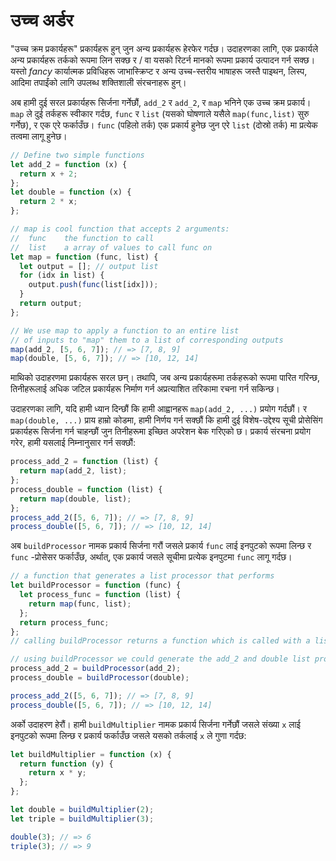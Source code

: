 # उच्च अर्डर

"उच्च क्रम प्रकार्यहरू" प्रकार्यहरू हुन् जुन अन्य प्रकार्यहरू हेरफेर गर्दछ। उदाहरणका लागि, एक प्रकार्यले अन्य प्रकार्यहरू तर्कको रूपमा लिन सक्छ र / वा यसको रिटर्न मानको रूपमा प्रकार्य उत्पादन गर्न सक्छ। यस्तो _fancy_ कार्यात्मक प्रविधिहरू जाभास्क्रिप्ट र अन्य उच्च-स्तरीय भाषाहरू जस्तै पाइथन, लिस्प, आदिमा तपाईंको लागि उपलब्ध शक्तिशाली संरचनाहरू हुन्।

अब हामी दुई सरल प्रकार्यहरू सिर्जना गर्नेछौं, `add_2` र `add_2`, र `map` भनिने एक उच्च क्रम प्रकार्य। `map` ले दुई तर्कहरू स्वीकार गर्दछ, `func` र `list` (यसको घोषणाले यसैले `map(func,list)` सुरु गर्नेछ), र एक एरे फर्काउँछ। `func` (पहिलो तर्क) एक प्रकार्य हुनेछ जुन एरे `list` (दोस्रो तर्क) मा प्रत्येक तत्वमा लागू हुनेछ।

```javascript
// Define two simple functions
let add_2 = function (x) {
  return x + 2;
};
let double = function (x) {
  return 2 * x;
};

// map is cool function that accepts 2 arguments:
//  func    the function to call
//  list    a array of values to call func on
let map = function (func, list) {
  let output = []; // output list
  for (idx in list) {
    output.push(func(list[idx]));
  }
  return output;
};

// We use map to apply a function to an entire list
// of inputs to "map" them to a list of corresponding outputs
map(add_2, [5, 6, 7]); // => [7, 8, 9]
map(double, [5, 6, 7]); // => [10, 12, 14]
```

माथिको उदाहरणमा प्रकार्यहरू सरल छन्। तथापि, जब अन्य प्रकार्यहरूमा तर्कहरूको रूपमा पारित गरिन्छ, तिनीहरूलाई अधिक जटिल प्रकार्यहरू निर्माण गर्न अप्रत्याशित तरिकामा रचना गर्न सकिन्छ।

उदाहरणका लागि, यदि हामी ध्यान दिन्छौं कि हामी आह्वानहरू `map(add_2, ...)` प्रयोग गर्दछौं। र `map(double, ...)` प्राय हाम्रो कोडमा, हामी निर्णय गर्न सक्छौं कि हामी दुई विशेष-उद्देश्य सूची प्रोसेसिंग प्रकार्यहरू सिर्जना गर्न चाहन्छौं जुन तिनीहरूमा इच्छित अपरेशन बेक गरिएको छ। प्रकार्य संरचना प्रयोग गरेर, हामी यसलाई निम्नानुसार गर्न सक्छौं:

```javascript
process_add_2 = function (list) {
  return map(add_2, list);
};
process_double = function (list) {
  return map(double, list);
};
process_add_2([5, 6, 7]); // => [7, 8, 9]
process_double([5, 6, 7]); // => [10, 12, 14]
```

अब `buildProcessor` नामक प्रकार्य सिर्जना गरौं जसले प्रकार्य `func` लाई इनपुटको रूपमा लिन्छ र `func` -प्रोसेसर फर्काउँछ, अर्थात्, एक प्रकार्य जसले सूचीमा प्रत्येक इनपुटमा `func` लागू गर्दछ।

```javascript
// a function that generates a list processor that performs
let buildProcessor = function (func) {
  let process_func = function (list) {
    return map(func, list);
  };
  return process_func;
};
// calling buildProcessor returns a function which is called with a list input

// using buildProcessor we could generate the add_2 and double list processors as follows:
process_add_2 = buildProcessor(add_2);
process_double = buildProcessor(double);

process_add_2([5, 6, 7]); // => [7, 8, 9]
process_double([5, 6, 7]); // => [10, 12, 14]
```

अर्को उदाहरण हेरौं। हामी `buildMultiplier` नामक प्रकार्य सिर्जना गर्नेछौं जसले संख्या `x` लाई इनपुटको रूपमा लिन्छ र प्रकार्य फर्काउँछ जसले यसको तर्कलाई `x` ले गुणा गर्दछ:

```javascript
let buildMultiplier = function (x) {
  return function (y) {
    return x * y;
  };
};

let double = buildMultiplier(2);
let triple = buildMultiplier(3);

double(3); // => 6
triple(3); // => 9
```
